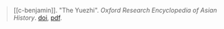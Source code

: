 > [[c-benjamin]]. "The Yuezhi". *Oxford Research Encyclopedia of Asian History*. [doi](https://doi-org.ezproxy.lib.utexas.edu/10.1093/acrefore/9780190277727.013.49), [pdf](a/c-benjamin2017.pdf).